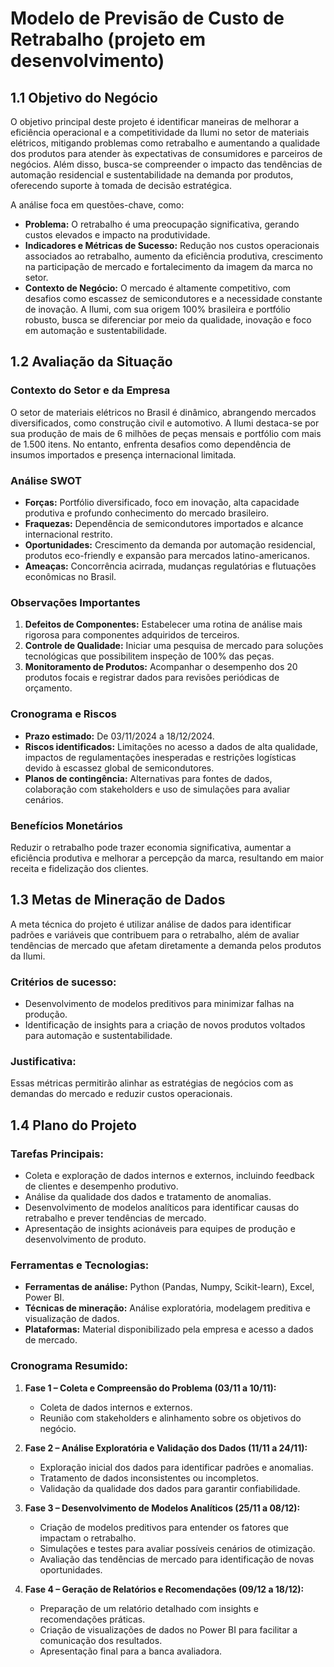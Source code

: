 # Modelo de Previsão de Custo de Retrabalho (projeto em desenvolvimento)  

## 1.1 Objetivo do Negócio  

O objetivo principal deste projeto é identificar maneiras de melhorar a eficiência operacional e a competitividade da Ilumi no setor de materiais elétricos, mitigando problemas como retrabalho e aumentando a qualidade dos produtos para atender às expectativas de consumidores e parceiros de negócios. Além disso, busca-se compreender o impacto das tendências de automação residencial e sustentabilidade na demanda por produtos, oferecendo suporte à tomada de decisão estratégica.  

A análise foca em questões-chave, como:  

- **Problema:** O retrabalho é uma preocupação significativa, gerando custos elevados e impacto na produtividade.  
- **Indicadores e Métricas de Sucesso:** Redução nos custos operacionais associados ao retrabalho, aumento da eficiência produtiva, crescimento na participação de mercado e fortalecimento da imagem da marca no setor.  
- **Contexto de Negócio:** O mercado é altamente competitivo, com desafios como escassez de semicondutores e a necessidade constante de inovação. A Ilumi, com sua origem 100% brasileira e portfólio robusto, busca se diferenciar por meio da qualidade, inovação e foco em automação e sustentabilidade.  

## 1.2 Avaliação da Situação  

### Contexto do Setor e da Empresa  

O setor de materiais elétricos no Brasil é dinâmico, abrangendo mercados diversificados, como construção civil e automotivo. A Ilumi destaca-se por sua produção de mais de 6 milhões de peças mensais e portfólio com mais de 1.500 itens. No entanto, enfrenta desafios como dependência de insumos importados e presença internacional limitada.  

### Análise SWOT  

- **Forças:** Portfólio diversificado, foco em inovação, alta capacidade produtiva e profundo conhecimento do mercado brasileiro.  
- **Fraquezas:** Dependência de semicondutores importados e alcance internacional restrito.  
- **Oportunidades:** Crescimento da demanda por automação residencial, produtos eco-friendly e expansão para mercados latino-americanos.  
- **Ameaças:** Concorrência acirrada, mudanças regulatórias e flutuações econômicas no Brasil.  

### Observações Importantes  

1. **Defeitos de Componentes:** Estabelecer uma rotina de análise mais rigorosa para componentes adquiridos de terceiros.  
2. **Controle de Qualidade:** Iniciar uma pesquisa de mercado para soluções tecnológicas que possibilitem inspeção de 100% das peças.  
3. **Monitoramento de Produtos:** Acompanhar o desempenho dos 20 produtos focais e registrar dados para revisões periódicas de orçamento.  
   
### Cronograma e Riscos  

- **Prazo estimado:** De 03/11/2024 a 18/12/2024.  
- **Riscos identificados:** Limitações no acesso a dados de alta qualidade, impactos de regulamentações inesperadas e restrições logísticas devido à escassez global de semicondutores.  
- **Planos de contingência:** Alternativas para fontes de dados, colaboração com stakeholders e uso de simulações para avaliar cenários.  

### Benefícios Monetários  

Reduzir o retrabalho pode trazer economia significativa, aumentar a eficiência produtiva e melhorar a percepção da marca, resultando em maior receita e fidelização dos clientes.  

## 1.3 Metas de Mineração de Dados  

A meta técnica do projeto é utilizar análise de dados para identificar padrões e variáveis que contribuem para o retrabalho, além de avaliar tendências de mercado que afetam diretamente a demanda pelos produtos da Ilumi.  

### Critérios de sucesso:  

- Desenvolvimento de modelos preditivos para minimizar falhas na produção.  
- Identificação de insights para a criação de novos produtos voltados para automação e sustentabilidade.  
  
### Justificativa:  

Essas métricas permitirão alinhar as estratégias de negócios com as demandas do mercado e reduzir custos operacionais.  

## 1.4 Plano do Projeto  

### Tarefas Principais:  

- Coleta e exploração de dados internos e externos, incluindo feedback de clientes e desempenho produtivo.  
- Análise da qualidade dos dados e tratamento de anomalias.  
- Desenvolvimento de modelos analíticos para identificar causas do retrabalho e prever tendências de mercado.  
- Apresentação de insights acionáveis para equipes de produção e desenvolvimento de produto.  

### Ferramentas e Tecnologias:  

- **Ferramentas de análise:** Python (Pandas, Numpy, Scikit-learn), Excel, Power BI.  
- **Técnicas de mineração:** Análise exploratória, modelagem preditiva e visualização de dados.  
- **Plataformas:** Material disponibilizado pela empresa e acesso a dados de mercado.  

### Cronograma Resumido:  

1. **Fase 1 – Coleta e Compreensão do Problema (03/11 a 10/11):**  
   - Coleta de dados internos e externos.  
   - Reunião com stakeholders e alinhamento sobre os objetivos do negócio.  
   
2. **Fase 2 – Análise Exploratória e Validação dos Dados (11/11 a 24/11):**  
   - Exploração inicial dos dados para identificar padrões e anomalias.  
   - Tratamento de dados inconsistentes ou incompletos.  
   - Validação da qualidade dos dados para garantir confiabilidade.  

3. **Fase 3 – Desenvolvimento de Modelos Analíticos (25/11 a 08/12):**  
   - Criação de modelos preditivos para entender os fatores que impactam o retrabalho.  
   - Simulações e testes para avaliar possíveis cenários de otimização.  
   - Avaliação das tendências de mercado para identificação de novas oportunidades.  

4. **Fase 4 – Geração de Relatórios e Recomendações (09/12 a 18/12):**  
   - Preparação de um relatório detalhado com insights e recomendações práticas.  
   - Criação de visualizações de dados no Power BI para facilitar a comunicação dos resultados.  
   - Apresentação final para a banca avaliadora.  

